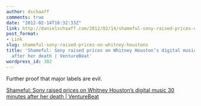 ```yaml
---
author: dschaaff
comments: true
date: "2012-02-14T16:32:33Z"
link: http://danielschaaff.com/2012/02/14/shameful-sony-raised-prices-on-whitney-houstons/
post_format:
- Link
slug: shameful-sony-raised-prices-on-whitney-houstons
title: 'Shameful: Sony raised prices on Whitney Houston’s digital music 30 minutes
  after her death | VentureBeat'
wordpress_id: 302
---
```


Further proof that major labels are evil.

  
[Shameful: Sony raised prices on Whitney Houston’s digital music 30 minutes after her death | VentureBeat](http://venturebeat.com/2012/02/13/whitney-houston-digital-music-price-hike/)
